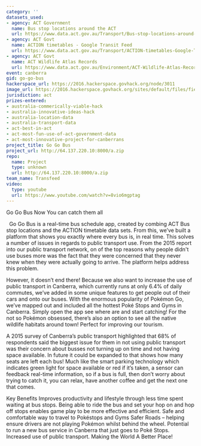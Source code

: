 ```yaml
---
category: ''
datasets_used:
- agency: ACT Government
  name: Bus stop locations around the ACT
  url: https://www.data.act.gov.au/Transport/Bus-stop-locations-around-the-ACT/uwau-ie6v
- agency: ACT Govt
  name: ACTION timetables - Google Transit Feed
  url: https://www.data.act.gov.au/Transport/ACTION-timetables-Google-Transit-Feed/2acm-wq55
- agency: ACT Govt
  name: ACT Wildlife Atlas Records
  url: https://www.data.act.gov.au/Environment/ACT-Wildlife-Atlas-Records/e9ux-7djy
event: canberra
gid: go-go-bus
hackerspace_url: https://2016.hackerspace.govhack.org/node/3011
image_url: https://2016.hackerspace.govhack.org/sites/default/files/field/image/Action_PokeBus.jpg
jurisdiction: act
prizes-entered:
- australia-commerically-viable-hack
- australia-innovative-ideas-hack
- australia-location-data
- australia-transport-data
- act-best-in-act
- act-most-fun-use-of-act-government-data
- act-most-innovative-project-for-canberrans
project_title: Go Go Bus
project_url: http://64.137.220.10:8000/a.zip
repo:
  name: Project
  type: unknown
  url: http://64.137.220.10:8000/a.zip
team_name: Transfeed
video:
  type: youtube
  url: https://www.youtube.com/watch?v=8vio6mgptag
---
```


Go Go Bus 
​​​​​​​Now You can catch them all

 
Go Go Bus is a real-time bus schedule app, created by combing ACT Bus stop locations and the ACTION timetable data sets. From this, we’ve built a platform that shows you exactly where every bus is, in real time.
This solves a number of issues in regards to public transport use. From the 2015 report into our public transport network, on of the top reasons why people didn't use buses more was the fact that they were concerned that they never knew when they were actually going to arrive. The platform helps address this problem.




However, it doesn’t end there! Because we also want to increase the use of public transport in Canberra, which currently runs at only 6.4% of daily commutes, we’ve added in some unique features to get people out of their cars and onto our buses. With the enormous popularity of Pokémon Go, we’ve mapped out and included all the hottest Poké Stops and Gyms in Canberra. Simply open the app see where are and start catching! For the not so Pokémon obsessed, there’s also an option to see all the native wildlife habitats around town! Perfect for improving our tourism.










A 2015 survey of Canberra’s public transport highlighted that 68% of respondents said the biggest issue for them in not using public transport was their concern about busses not turning up on time and not having space available.
In future it could be expanded to that shows how many seats are left each bus! Much like the smart parking technology which indicates green light for space available or red if it’s taken, a sensor can feedback real-time information, so if a bus is full, then don’t worry about trying to catch it, you can relax, have another coffee and get the next one that comes.
 





Key Benefits
Improves productivity and lifestyle through less time spent waiting at bus stops.
Being able to ride the bus and set your hop on and hop off stops enables game play to be more effective and efficient.
Safe and comfortable way to travel to Pokéstops and Gyms
Safer Roads – helping ensure drivers are not playing Pokémon whilst behind the wheel.
Potential to run a new bus service in Canberra that just goes to Poké Stops.
Increased use of public transport.
Making the World A Better Place!